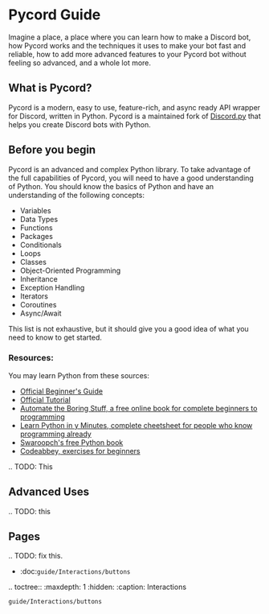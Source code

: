 # Pycord Guide

Imagine a place, a place where you can learn how to make a Discord bot, how Pycord works and the techniques it uses to make your bot fast and reliable, how to add more advanced features to your Pycord bot without feeling so advanced, and a whole lot more.

## What is Pycord?

Pycord is a modern, easy to use, feature-rich, and async ready API wrapper for Discord, written in Python. Pycord is a maintained fork of [Discord.py](https://github.com/Rapptz/discord.py) that helps you create Discord bots with Python.


## Before you begin

Pycord is an advanced and complex Python library. To take advantage of the full capabilities of Pycord, you will need to have a good understanding of Python. You should know the basics of Python and have an understanding of the following concepts:

* Variables
* Data Types
* Functions
* Packages
* Conditionals
* Loops
* Classes
* Object-Oriented Programming
* Inheritance
* Exception Handling
* Iterators
* Coroutines
* Async/Await

This list is not exhaustive, but it should give you a good idea of what you need to know to get started.

### **Resources**:

You may learn Python from these sources:

* [Official Beginner's Guide](https://wiki.python.org/moin/BeginnersGuide)
* [Official Tutorial](https://docs.python.org/3/tutorial/)
* [Automate the Boring Stuff, a free online book for complete beginners to programming](https://automatetheboringstuff.com/)
* [Learn Python in y Minutes, complete cheetsheet for people who know programming already](https://learnxinyminutes.com/docs/python3/)
* [Swaroopch's free Python book](http://python.swaroopch.com/)
* [Codeabbey, exercises for beginners](http://www.codeabbey.com/)

.. TODO: This

## Advanced Uses

.. TODO: this


## Pages

.. TODO: fix this.

* :doc:`guide/Interactions/buttons`

.. toctree::
    :maxdepth: 1
    :hidden:
    :caption: Interactions

    guide/Interactions/buttons
